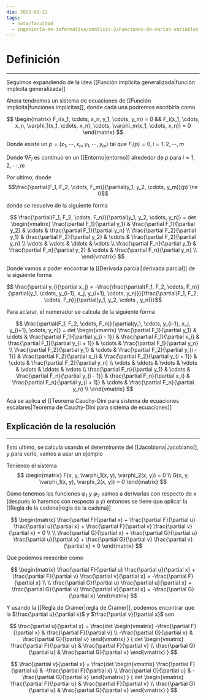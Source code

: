 ```yaml
---
dia: 2023-01-22
tags:
  - nota/facultad
  - ingeniería-en-informática/analisis-2/Funciones-de-varias-variables
---
```

# Definición
---
Seguimos expandiendo de la idea [[Función implícita generalizada|función implícita generalizada]]

Ahora tendremos un sistema de ecuaciones de [[Función implícita|funciones implícitas]], donde cada una podremos escribirla como

$$ 
	\begin{matrix} 
		F_i(x_1, \cdots, x_n, y_1, \cdots, y_m) = 0 &&
		F_i(x_1, \cdots, x_n, \varphi_1(x_1, \cdots, x_n), \cdots, \varphi_m(x_1, \cdots, x_n)) = 0
	\end{matrix} 
$$

Donde existe un $p = (x_1, \cdots, x_n, y_1, \cdots, y_m)$ tal que $F_i(p) = 0, i = 1, 2, \cdots, m$

Donde $\nabla F_i$ es continuo en un [[Entorno|entorno]] alrededor de $p$ para $i = 1, 2, \cdots, m$

Por ultimo, donde 
$$\frac{\partial(F_1, F_2, \cdots, F_m)}{\partial(y_1, y_2, \cdots, y_m)}(p) \ne 0$$

donde se resuelve de la siguiente forma

$$ \frac{\partial(F_1, F_2, \cdots, F_n)}{\partial(y_1, y_2, \cdots, y_n)} = det \begin{vmatrix}
		\frac{\partial F_1}{\partial y_1} & \frac{\partial F_1}{\partial y_2} & \cdots & \frac{\partial F_1}{\partial y_n} \\ 
		\frac{\partial F_2}{\partial y_1} & \frac{\partial F_2}{\partial y_2} & \cdots & \frac{\partial F_2}{\partial y_n} \\ 
		\vdots & \vdots & \ddots & \vdots \\
		\frac{\partial F_n}{\partial y_1} & \frac{\partial F_n}{\partial y_2} & \cdots & \frac{\partial F_n}{\partial y_n} \\ 
	\end{vmatrix} $$
	
Donde vamos a poder encontrar la [[Derivada parcial|derivada parcial]] de la siguiente forma

$$ \frac{\partial y_i}{\partial x_j} = -\frac{\frac{\partial(F_1, F_2, \cdots, F_n)}{\partial(y_1, \cdots, y_{i-1}, x_j, y_{i+1}, \cdots, y_n)}}{\frac{\partial(F_1, F_2, \cdots, F_n)}{\partial(y_1, y_2, \cdots , y_n)}}$$

Para aclarar, el numerador se calcula de la siguiente forma

$$ \frac{\partial(F_1, F_2, \cdots, F_n)}{\partial(y_1, \cdots, y_{i-1}, x_j, y_{i+1}, \cdots, y_n)} = det \begin{vmatrix}
		\frac{\partial F_1}{\partial y_1} & \cdots & \frac{\partial 	F_1}{\partial y_{i - 1}} & \frac{\partial F_1}{\partial x_i} & \frac{\partial F_1}{\partial y_{i + 1}} & \cdots & \frac{\partial F_1}{\partial y_n} \\ 
		\frac{\partial F_2}{\partial y_1} & \cdots & \frac{\partial 	F_2}{\partial y_{i - 1}} & \frac{\partial F_2}{\partial x_i} & \frac{\partial F_2}{\partial y_{i + 1}} & \cdots & \frac{\partial F_2}{\partial y_n} \\ 
		\vdots & \ddots & \vdots & \vdots & \vdots & \ddots & \vdots \\
		\frac{\partial F_n}{\partial y_1} & \cdots & \frac{\partial 	F_n}{\partial y_{i - 1}} & \frac{\partial F_n}{\partial x_i} & \frac{\partial F_n}{\partial y_{i + 1}} & \cdots & \frac{\partial F_n}{\partial y_n} \\ 
	\end{vmatrix} $$

Acá se aplica el [[Teorema Cauchy-Dini para sistema de ecuaciones escalares|Teorema de Cauchy-Dini para sistema de ecuaciones]]

## Explicación de la resolución
---
Esto ultimo, se calcula usando el determinante del [[Jacobiana|Jacobiano]], y para verlo, vamos a usar un ejemplo

Teniendo el sistema
$$ 
	\begin{matrix}
		F(x, y, \varphi_1(x, y), \varphi_2(x, y)) = 0 \\
		G(x, y, \varphi_1(x, y), \varphi_2(x, y)) = 0 
	\end{matrix}
$$

Como tenemos las funciones $\varphi_1$ y $\varphi_2$ vamos a derivarlas con respecto de $x$ (después lo haremos con respecto a $y$) entonces se tiene que aplicar la [[Regla de la cadena|regla de la cadena]]

$$ 
	\begin{matrix}
		\frac{\partial F}{\partial x} + \frac{\partial F}{\partial u}  \frac{\partial u}{\partial x} + \frac{\partial F}{\partial v} \frac{\partial v}{\partial x} = 0 \\ \\
		\frac{\partial G}{\partial x} + \frac{\partial G}{\partial u}  \frac{\partial u}{\partial x} + \frac{\partial G}{\partial v} \frac{\partial v}{\partial x} = 0 
	\end{matrix}
$$

Que podemos reescribir como 

$$ 
	\begin{matrix}
		\frac{\partial F}{\partial u}  \frac{\partial u}{\partial x} + \frac{\partial F}{\partial v} \frac{\partial v}{\partial x} = -\frac{\partial F}{\partial x} \\ \\
		\frac{\partial G}{\partial u}  \frac{\partial u}{\partial x} + \frac{\partial G}{\partial v} \frac{\partial v}{\partial x} = -\frac{\partial G}{\partial x}
	\end{matrix}
$$

Y usando la [[Regla de Cramer|regla de Cramer]], podemos encontrar que la $\frac{\partial u}{\partial x}$ y $\frac{\partial v}{\partial x}$ son

$$ \frac{\partial u}{\partial x} = \frac{det 
	\begin{vmatrix}  
		-\frac{\partial F}{\partial x} & \frac{\partial F}{\partial v} \\
		-\frac{\partial G}{\partial x} & \frac{\partial G}{\partial v}
	\end{vmatrix} }
	{ det 
	\begin{vmatrix}  
		\frac{\partial F}{\partial u} & \frac{\partial F}{\partial v} \\
		\frac{\partial G}{\partial u} & \frac{\partial G}{\partial v}
	\end{vmatrix} } 
$$

$$ \frac{\partial v}{\partial x} = \frac{det 
	\begin{vmatrix}  
		\frac{\partial F}{\partial u} & -\frac{\partial F}{\partial x} \\
		\frac{\partial G}{\partial u} & -\frac{\partial G}{\partial x}
	\end{vmatrix} }
	{ det 
	\begin{vmatrix}  
		\frac{\partial F}{\partial u} & \frac{\partial F}{\partial v} \\
		\frac{\partial G}{\partial u} & \frac{\partial G}{\partial v}
	\end{vmatrix} } 
$$


